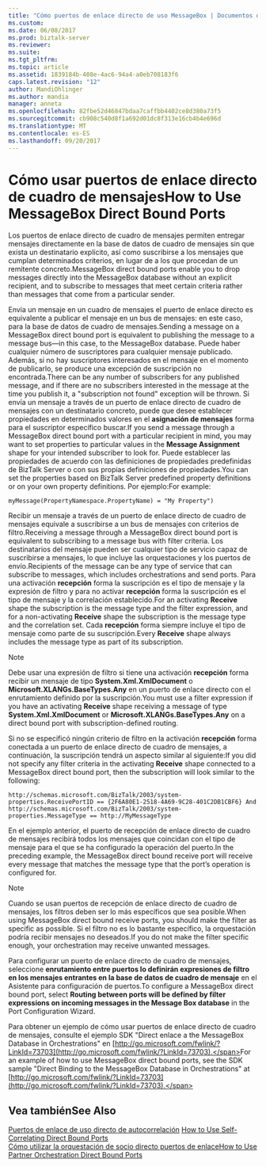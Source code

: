 ```yaml
---
title: "Cómo puertos de enlace directo de uso MessageBox | Documentos de Microsoft"
ms.custom: 
ms.date: 06/08/2017
ms.prod: biztalk-server
ms.reviewer: 
ms.suite: 
ms.tgt_pltfrm: 
ms.topic: article
ms.assetid: 1839184b-408e-4ac6-94a4-a0eb708183f6
caps.latest.revision: "12"
author: MandiOhlinger
ms.author: mandia
manager: anneta
ms.openlocfilehash: 82fbe52d46847bdaa7caffbb4402ce8d380a73f5
ms.sourcegitcommit: cb908c540d8f1a692d01dc8f313e16cb4b4e696d
ms.translationtype: MT
ms.contentlocale: es-ES
ms.lasthandoff: 09/20/2017
---
```

# <a name="how-to-use-messagebox-direct-bound-ports"></a><span data-ttu-id="54449-102">Cómo usar puertos de enlace directo de cuadro de mensajes</span><span class="sxs-lookup"><span data-stu-id="54449-102">How to Use MessageBox Direct Bound Ports</span></span>
<span data-ttu-id="54449-103">Los puertos de enlace directo de cuadro de mensajes permiten entregar mensajes directamente en la base de datos de cuadro de mensajes sin que exista un destinatario explícito, así como suscribirse a los mensajes que cumplan determinados criterios, en lugar de a los que procedan de un remitente concreto.</span><span class="sxs-lookup"><span data-stu-id="54449-103">MessageBox direct bound ports enable you to drop messages directly into the MessageBox database without an explicit recipient, and to subscribe to messages that meet certain criteria rather than messages that come from a particular sender.</span></span>  
  
 <span data-ttu-id="54449-104">Envía un mensaje en un cuadro de mensajes el puerto de enlace directo es equivalente a publicar el mensaje en un bus de mensajes: en este caso, para la base de datos de cuadro de mensajes.</span><span class="sxs-lookup"><span data-stu-id="54449-104">Sending a message on a MessageBox direct bound port is equivalent to publishing the message to a message bus—in this case, to the MessageBox database.</span></span> <span data-ttu-id="54449-105">Puede haber cualquier número de suscriptores para cualquier mensaje publicado. Además, si no hay suscriptores interesados en el mensaje en el momento de publicarlo, se produce una excepción de suscripción no encontrada.</span><span class="sxs-lookup"><span data-stu-id="54449-105">There can be any number of subscribers for any published message, and if there are no subscribers interested in the message at the time you publish it, a "subscription not found" exception will be thrown.</span></span> <span data-ttu-id="54449-106">Si envía un mensaje a través de un puerto de enlace directo de cuadro de mensajes con un destinatario concreto, puede que desee establecer propiedades en determinados valores en el **asignación de mensajes** forma para el suscriptor específico buscar.</span><span class="sxs-lookup"><span data-stu-id="54449-106">If you send a message through a MessageBox direct bound port with a particular recipient in mind, you may want to set properties to particular values in the **Message Assignment** shape for your intended subscriber to look for.</span></span> <span data-ttu-id="54449-107">Puede establecer las propiedades de acuerdo con las definiciones de propiedades predefinidas de BizTalk Server o con sus propias definiciones de propiedades.</span><span class="sxs-lookup"><span data-stu-id="54449-107">You can set the properties based on BizTalk Server predefined property definitions or on your own property definitions.</span></span> <span data-ttu-id="54449-108">Por ejemplo:</span><span class="sxs-lookup"><span data-stu-id="54449-108">For example:</span></span>  
  
```  
myMessage(PropertyNamespace.PropertyName) = "My Property")  
```  
  
 <span data-ttu-id="54449-109">Recibir un mensaje a través de un puerto de enlace directo de cuadro de mensajes equivale a suscribirse a un bus de mensajes con criterios de filtro.</span><span class="sxs-lookup"><span data-stu-id="54449-109">Receiving a message through a MessageBox direct bound port is equivalent to subscribing to a message bus with filter criteria.</span></span> <span data-ttu-id="54449-110">Los destinatarios del mensaje pueden ser cualquier tipo de servicio capaz de suscribirse a mensajes, lo que incluye las orquestaciones y los puertos de envío.</span><span class="sxs-lookup"><span data-stu-id="54449-110">Recipients of the message can be any type of service that can subscribe to messages, which includes orchestrations and send ports.</span></span> <span data-ttu-id="54449-111">Para una activación **recepción** forma la suscripción es el tipo de mensaje y la expresión de filtro y para no activar **recepción** forma la suscripción es el tipo de mensaje y la correlación establecido.</span><span class="sxs-lookup"><span data-stu-id="54449-111">For an activating **Receive** shape the subscription is the message type and the filter expression, and for a non-activating **Receive** shape the subscription is the message type and the correlation set.</span></span> <span data-ttu-id="54449-112">Cada **recepción** forma siempre incluye el tipo de mensaje como parte de su suscripción.</span><span class="sxs-lookup"><span data-stu-id="54449-112">Every **Receive** shape always includes the message type as part of its subscription.</span></span>  
  
> [!NOTE]
>  <span data-ttu-id="54449-113">Debe usar una expresión de filtro si tiene una activación **recepción** forma recibir un mensaje de tipo **System.Xml.XmlDocument** o **Microsoft.XLANGs.BaseTypes.Any** en un puerto de enlace directo con el enrutamiento definido por la suscripción.</span><span class="sxs-lookup"><span data-stu-id="54449-113">You must use a filter expression if you have an activating **Receive** shape receiving a message of type **System.Xml.XmlDocument** or **Microsoft.XLANGs.BaseTypes.Any** on a direct bound port with subscription-defined routing.</span></span>  
  
 <span data-ttu-id="54449-114">Si no se especificó ningún criterio de filtro en la activación **recepción** forma conectada a un puerto de enlace directo de cuadro de mensajes, a continuación, la suscripción tendrá un aspecto similar al siguiente:</span><span class="sxs-lookup"><span data-stu-id="54449-114">If you did not specify any filter criteria in the activating **Receive** shape connected to a MessageBox direct bound port, then the subscription will look similar to the following:</span></span>  
  
```  
http://schemas.microsoft.com/BizTalk/2003/system-properties.ReceivePortID == {2F6A80E1-2518-4A69-9C28-401C2DB1CBF6} And  
http://schemas.microsoft.com/BizTalk/2003/system-properties.MessageType == http://MyMessageType  
```  
  
 <span data-ttu-id="54449-115">En el ejemplo anterior, el puerto de recepción de enlace directo de cuadro de mensajes recibirá todos los mensajes que coincidan con el tipo de mensaje para el que se ha configurado la operación del puerto.</span><span class="sxs-lookup"><span data-stu-id="54449-115">In the preceding example, the MessageBox direct bound receive port will receive every message that matches the message type that the port’s operation is configured for.</span></span>  
  
> [!NOTE]
>  <span data-ttu-id="54449-116">Cuando se usan puertos de recepción de enlace directo de cuadro de mensajes, los filtros deben ser lo más específicos que sea posible.</span><span class="sxs-lookup"><span data-stu-id="54449-116">When using MessageBox direct bound receive ports, you should make the filter as specific as possible.</span></span> <span data-ttu-id="54449-117">Si el filtro no es lo bastante específico, la orquestación podría recibir mensajes no deseados.</span><span class="sxs-lookup"><span data-stu-id="54449-117">If you do not make the filter specific enough, your orchestration may receive unwanted messages.</span></span>  
  
 <span data-ttu-id="54449-118">Para configurar un puerto de enlace directo de cuadro de mensajes, seleccione **enrutamiento entre puertos lo definirán expresiones de filtro en los mensajes entrantes en la base de datos de cuadro de mensaje** en el Asistente para configuración de puertos.</span><span class="sxs-lookup"><span data-stu-id="54449-118">To configure a MessageBox direct bound port, select **Routing between ports will be defined by filter expressions on incoming messages in the Message Box database** in the Port Configuration Wizard.</span></span>  
  
 <span data-ttu-id="54449-119">Para obtener un ejemplo de cómo usar puertos de enlace directo de cuadro de mensajes, consulte el ejemplo SDK "Direct enlace a the MessageBox Database in Orchestrations" en [http://go.microsoft.com/fwlink/?LinkId=73703](http://go.microsoft.com/fwlink/?LinkId=73703).</span><span class="sxs-lookup"><span data-stu-id="54449-119">For an example of how to use MessageBox direct bound ports, see the SDK sample "Direct Binding to the MessageBox Database in Orchestrations" at [http://go.microsoft.com/fwlink/?LinkId=73703](http://go.microsoft.com/fwlink/?LinkId=73703).</span></span>  
  
## <a name="see-also"></a><span data-ttu-id="54449-120">Vea también</span><span class="sxs-lookup"><span data-stu-id="54449-120">See Also</span></span>  
 <span data-ttu-id="54449-121">[Puertos de enlace de uso directo de autocorrelación](../core/how-to-use-self-correlating-direct-bound-ports.md) </span><span class="sxs-lookup"><span data-stu-id="54449-121">[How to Use Self-Correlating Direct Bound Ports](../core/how-to-use-self-correlating-direct-bound-ports.md) </span></span>  
 [<span data-ttu-id="54449-122">Cómo utilizar la orquestación de socio directo puertos de enlace</span><span class="sxs-lookup"><span data-stu-id="54449-122">How to Use Partner Orchestration Direct Bound Ports</span></span>](../core/how-to-use-partner-orchestration-direct-bound-ports.md)